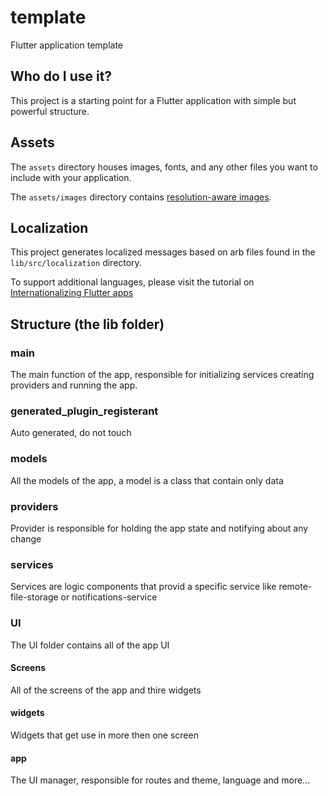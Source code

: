 # template

Flutter application template

## Who do I use it?

This project is a starting point for a Flutter application with simple but powerful structure.

## Assets

The `assets` directory houses images, fonts, and any other files you want to
include with your application.

The `assets/images` directory contains [resolution-aware
images](https://flutter.dev/docs/development/ui/assets-and-images#resolution-aware).

## Localization

This project generates localized messages based on arb files found in
the `lib/src/localization` directory.

To support additional languages, please visit the tutorial on
[Internationalizing Flutter
apps](https://flutter.dev/docs/development/accessibility-and-localization/internationalization)

## Structure (the lib folder)

### main

The main function of the app, responsible for initializing services creating providers and running the app.

### generated_plugin_registerant

Auto generated, do not touch

### models

All the models of the app, a model is a class that contain only data

### providers

Provider is responsible for holding the app state and notifying about any change

### services

Services are logic components that provid a specific service like remote-file-storage or notifications-service

### UI

The UI folder contains all of the app UI

#### Screens

All of the screens of the app and thire widgets

#### widgets

Widgets that get use in more then one screen

#### app

The UI manager, responsible for routes and theme, language and more...
